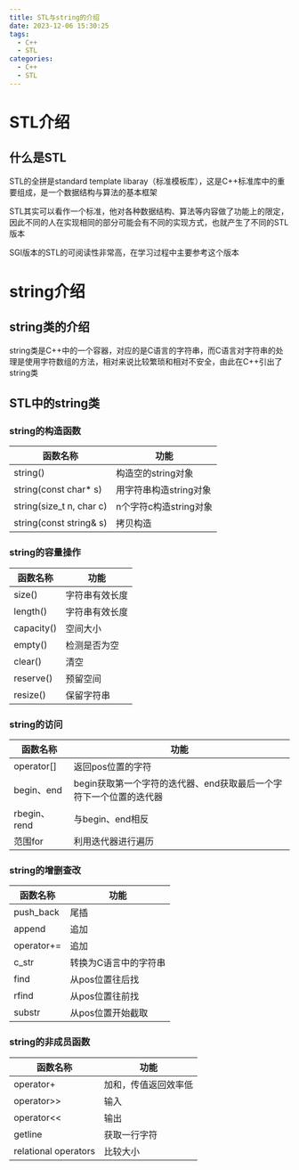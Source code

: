 ```yaml
---
title: STL与string的介绍
date: 2023-12-06 15:30:25
tags:
  - C++
  - STL
categories:
  - C++
  - STL
---
```


# STL介绍

## 什么是STL

STL的全拼是standard template libaray（标准模板库），这是C++标准库中的重要组成，是一个数据结构与算法的基本框架

STL其实可以看作一个标准，他对各种数据结构、算法等内容做了功能上的限定，因此不同的人在实现相同的部分可能会有不同的实现方式，也就产生了不同的STL版本

SGI版本的STL的可阅读性非常高，在学习过程中主要参考这个版本

# string介绍

## string类的介绍

string类是C++中的一个容器，对应的是C语言的字符串，而C语言对字符串的处理是使用字符数组的方法，相对来说比较繁琐和相对不安全，由此在C++引出了string类

## STL中的string类

### string的构造函数

| 函数名称                 | 功能                   |
| ------------------------ | ---------------------- |
| string()                 | 构造空的string对象     |
| string(const char* s)    | 用字符串构造string对象 |
| string(size_t n, char c) | n个字符c构造string对象 |
| string(const string& s)  | 拷贝构造               |

### string的容量操作

| 函数名称   | 功能           |
| ---------- | -------------- |
| size()     | 字符串有效长度 |
| length()   | 字符串有效长度 |
| capacity() | 空间大小       |
| empty()    | 检测是否为空   |
| clear()    | 清空           |
| reserve()  | 预留空间       |
| resize()   | 保留字符串     |

### string的访问

| 函数名称     | 功能                                                         |
| ------------ | ------------------------------------------------------------ |
| operator[]   | 返回pos位置的字符                                            |
| begin、end   | begin获取第一个字符的迭代器、end获取最后一个字符下一个位置的迭代器 |
| rbegin、rend | 与begin、end相反                                             |
| 范围for      | 利用迭代器进行遍历                                           |

### string的增删查改

| 函数名称   | 功能                  |
| ---------- | --------------------- |
| push_back  | 尾插                  |
| append     | 追加                  |
| operator+= | 追加                  |
| c_str      | 转换为C语言中的字符串 |
| find       | 从pos位置往后找       |
| rfind      | 从pos位置往前找       |
| substr     | 从pos位置开始截取     |

### string的非成员函数

| 函数名称             | 功能                 |
| -------------------- | -------------------- |
| operator+            | 加和，传值返回效率低 |
| operator>>           | 输入                 |
| operator<<           | 输出                 |
| getline              | 获取一行字符         |
| relational operators | 比较大小             |
